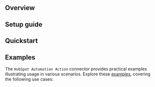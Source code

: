 ## Overview

[//]: # (TODO: Add overview mentioning the purpose of the module, supported REST API versions, and other high-level details.)

## Setup guide

[//]: # (TODO: Add detailed steps to obtain credentials and configure the module.)

## Quickstart

[//]: # (TODO: Add a quickstart guide to demonstrate a basic functionality of the module, including sample code snippets.)

## Examples

The `HubSpot Automation Action` connector provides practical examples illustrating usage in various scenarios. Explore these [examples](https://github.com/module-ballerinax-hubspot.automation.actions/tree/main/examples/), covering the following use cases:

[//]: # (TODO: Add examples)

